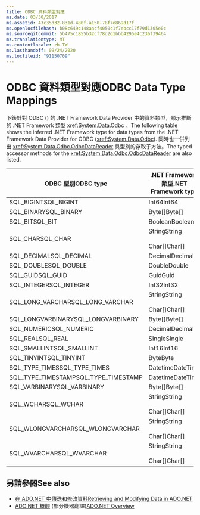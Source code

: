 ```yaml
---
title: ODBC 資料類型對應
ms.date: 03/30/2017
ms.assetid: 43c35d32-831d-480f-a150-78f7e869d17f
ms.openlocfilehash: b08c649c148aacf4050c1f7ebcc17f79d1305e0c
ms.sourcegitcommit: 5b475c1855b32cf78d2d1bbb4295e4c236f39464
ms.translationtype: MT
ms.contentlocale: zh-TW
ms.lasthandoff: 09/24/2020
ms.locfileid: "91150709"
---
```

# <a name="odbc-data-type-mappings"></a><span data-ttu-id="eefb2-102">ODBC 資料類型對應</span><span class="sxs-lookup"><span data-stu-id="eefb2-102">ODBC Data Type Mappings</span></span>

<span data-ttu-id="eefb2-103">下錶針對 ODBC () 的 .NET Framework Data Provider 中的資料類型，顯示推斷的 .NET Framework 類型 <xref:System.Data.Odbc> 。</span><span class="sxs-lookup"><span data-stu-id="eefb2-103">The following table shows the inferred .NET Framework type for data types from the .NET Framework Data Provider for ODBC (<xref:System.Data.Odbc>).</span></span> <span data-ttu-id="eefb2-104">同時也一併列出 <xref:System.Data.Odbc.OdbcDataReader> 具型別的存取子方法。</span><span class="sxs-lookup"><span data-stu-id="eefb2-104">The typed accessor methods for the <xref:System.Data.Odbc.OdbcDataReader> are also listed.</span></span>  
  
|<span data-ttu-id="eefb2-105">ODBC 型別</span><span class="sxs-lookup"><span data-stu-id="eefb2-105">ODBC type</span></span>|<span data-ttu-id="eefb2-106">.NET Framework 類型</span><span class="sxs-lookup"><span data-stu-id="eefb2-106">.NET Framework type</span></span>|<span data-ttu-id="eefb2-107">.NET Framework 具類型存取子</span><span class="sxs-lookup"><span data-stu-id="eefb2-107">.NET Framework typed accessor</span></span>|  
|---------------|----------------------------------------------------------------------|--------------------------------------------------------------------------------|  
|<span data-ttu-id="eefb2-108">SQL_BIGINT</span><span class="sxs-lookup"><span data-stu-id="eefb2-108">SQL_BIGINT</span></span>|<span data-ttu-id="eefb2-109">Int64</span><span class="sxs-lookup"><span data-stu-id="eefb2-109">Int64</span></span>|<span data-ttu-id="eefb2-110">GetInt64()</span><span class="sxs-lookup"><span data-stu-id="eefb2-110">GetInt64()</span></span>|  
|<span data-ttu-id="eefb2-111">SQL_BINARY</span><span class="sxs-lookup"><span data-stu-id="eefb2-111">SQL_BINARY</span></span>|<span data-ttu-id="eefb2-112">Byte[]</span><span class="sxs-lookup"><span data-stu-id="eefb2-112">Byte[]</span></span>|<span data-ttu-id="eefb2-113">GetBytes()</span><span class="sxs-lookup"><span data-stu-id="eefb2-113">GetBytes()</span></span>|  
|<span data-ttu-id="eefb2-114">SQL_BIT</span><span class="sxs-lookup"><span data-stu-id="eefb2-114">SQL_BIT</span></span>|<span data-ttu-id="eefb2-115">Boolean</span><span class="sxs-lookup"><span data-stu-id="eefb2-115">Boolean</span></span>|<span data-ttu-id="eefb2-116">GetBoolean()</span><span class="sxs-lookup"><span data-stu-id="eefb2-116">GetBoolean()</span></span>|  
|<span data-ttu-id="eefb2-117">SQL_CHAR</span><span class="sxs-lookup"><span data-stu-id="eefb2-117">SQL_CHAR</span></span>|<span data-ttu-id="eefb2-118">String</span><span class="sxs-lookup"><span data-stu-id="eefb2-118">String</span></span><br /><br /> <span data-ttu-id="eefb2-119">Char[]</span><span class="sxs-lookup"><span data-stu-id="eefb2-119">Char[]</span></span>|<span data-ttu-id="eefb2-120">GetString()</span><span class="sxs-lookup"><span data-stu-id="eefb2-120">GetString()</span></span><br /><br /> <span data-ttu-id="eefb2-121">GetChars()</span><span class="sxs-lookup"><span data-stu-id="eefb2-121">GetChars()</span></span>|  
|<span data-ttu-id="eefb2-122">SQL_DECIMAL</span><span class="sxs-lookup"><span data-stu-id="eefb2-122">SQL_DECIMAL</span></span>|<span data-ttu-id="eefb2-123">Decimal</span><span class="sxs-lookup"><span data-stu-id="eefb2-123">Decimal</span></span>|<span data-ttu-id="eefb2-124">GetDecimal()</span><span class="sxs-lookup"><span data-stu-id="eefb2-124">GetDecimal()</span></span>|  
|<span data-ttu-id="eefb2-125">SQL_DOUBLE</span><span class="sxs-lookup"><span data-stu-id="eefb2-125">SQL_DOUBLE</span></span>|<span data-ttu-id="eefb2-126">Double</span><span class="sxs-lookup"><span data-stu-id="eefb2-126">Double</span></span>|<span data-ttu-id="eefb2-127">GetDouble()</span><span class="sxs-lookup"><span data-stu-id="eefb2-127">GetDouble()</span></span>|  
|<span data-ttu-id="eefb2-128">SQL_GUID</span><span class="sxs-lookup"><span data-stu-id="eefb2-128">SQL_GUID</span></span>|<span data-ttu-id="eefb2-129">Guid</span><span class="sxs-lookup"><span data-stu-id="eefb2-129">Guid</span></span>|<span data-ttu-id="eefb2-130">GetGuid()</span><span class="sxs-lookup"><span data-stu-id="eefb2-130">GetGuid()</span></span>|  
|<span data-ttu-id="eefb2-131">SQL_INTEGER</span><span class="sxs-lookup"><span data-stu-id="eefb2-131">SQL_INTEGER</span></span>|<span data-ttu-id="eefb2-132">Int32</span><span class="sxs-lookup"><span data-stu-id="eefb2-132">Int32</span></span>|<span data-ttu-id="eefb2-133">GetInt32()</span><span class="sxs-lookup"><span data-stu-id="eefb2-133">GetInt32()</span></span>|  
|<span data-ttu-id="eefb2-134">SQL_LONG_VARCHAR</span><span class="sxs-lookup"><span data-stu-id="eefb2-134">SQL_LONG_VARCHAR</span></span>|<span data-ttu-id="eefb2-135">String</span><span class="sxs-lookup"><span data-stu-id="eefb2-135">String</span></span><br /><br /> <span data-ttu-id="eefb2-136">Char[]</span><span class="sxs-lookup"><span data-stu-id="eefb2-136">Char[]</span></span>|<span data-ttu-id="eefb2-137">GetString()</span><span class="sxs-lookup"><span data-stu-id="eefb2-137">GetString()</span></span><br /><br /> <span data-ttu-id="eefb2-138">GetChars()</span><span class="sxs-lookup"><span data-stu-id="eefb2-138">GetChars()</span></span>|  
|<span data-ttu-id="eefb2-139">SQL_LONGVARBINARY</span><span class="sxs-lookup"><span data-stu-id="eefb2-139">SQL_LONGVARBINARY</span></span>|<span data-ttu-id="eefb2-140">Byte[]</span><span class="sxs-lookup"><span data-stu-id="eefb2-140">Byte[]</span></span>|<span data-ttu-id="eefb2-141">GetBytes()</span><span class="sxs-lookup"><span data-stu-id="eefb2-141">GetBytes()</span></span>|  
|<span data-ttu-id="eefb2-142">SQL_NUMERIC</span><span class="sxs-lookup"><span data-stu-id="eefb2-142">SQL_NUMERIC</span></span>|<span data-ttu-id="eefb2-143">Decimal</span><span class="sxs-lookup"><span data-stu-id="eefb2-143">Decimal</span></span>|<span data-ttu-id="eefb2-144">GetDecimal()</span><span class="sxs-lookup"><span data-stu-id="eefb2-144">GetDecimal()</span></span>|  
|<span data-ttu-id="eefb2-145">SQL_REAL</span><span class="sxs-lookup"><span data-stu-id="eefb2-145">SQL_REAL</span></span>|<span data-ttu-id="eefb2-146">Single</span><span class="sxs-lookup"><span data-stu-id="eefb2-146">Single</span></span>|<span data-ttu-id="eefb2-147">GetFloat()</span><span class="sxs-lookup"><span data-stu-id="eefb2-147">GetFloat()</span></span>|  
|<span data-ttu-id="eefb2-148">SQL_SMALLINT</span><span class="sxs-lookup"><span data-stu-id="eefb2-148">SQL_SMALLINT</span></span>|<span data-ttu-id="eefb2-149">Int16</span><span class="sxs-lookup"><span data-stu-id="eefb2-149">Int16</span></span>|<span data-ttu-id="eefb2-150">GetInt16()</span><span class="sxs-lookup"><span data-stu-id="eefb2-150">GetInt16()</span></span>|  
|<span data-ttu-id="eefb2-151">SQL_TINYINT</span><span class="sxs-lookup"><span data-stu-id="eefb2-151">SQL_TINYINT</span></span>|<span data-ttu-id="eefb2-152">Byte</span><span class="sxs-lookup"><span data-stu-id="eefb2-152">Byte</span></span>|<span data-ttu-id="eefb2-153">GetByte()</span><span class="sxs-lookup"><span data-stu-id="eefb2-153">GetByte()</span></span>|  
|<span data-ttu-id="eefb2-154">SQL_TYPE_TIMES</span><span class="sxs-lookup"><span data-stu-id="eefb2-154">SQL_TYPE_TIMES</span></span>|<span data-ttu-id="eefb2-155">Datetime</span><span class="sxs-lookup"><span data-stu-id="eefb2-155">DateTime</span></span>|<span data-ttu-id="eefb2-156">GetDateTime()</span><span class="sxs-lookup"><span data-stu-id="eefb2-156">GetDateTime()</span></span>|  
|<span data-ttu-id="eefb2-157">SQL_TYPE_TIMESTAMP</span><span class="sxs-lookup"><span data-stu-id="eefb2-157">SQL_TYPE_TIMESTAMP</span></span>|<span data-ttu-id="eefb2-158">Datetime</span><span class="sxs-lookup"><span data-stu-id="eefb2-158">DateTime</span></span>|<span data-ttu-id="eefb2-159">GetDateTime()</span><span class="sxs-lookup"><span data-stu-id="eefb2-159">GetDateTime()</span></span>|  
|<span data-ttu-id="eefb2-160">SQL_VARBINARY</span><span class="sxs-lookup"><span data-stu-id="eefb2-160">SQL_VARBINARY</span></span>|<span data-ttu-id="eefb2-161">Byte[]</span><span class="sxs-lookup"><span data-stu-id="eefb2-161">Byte[]</span></span>|<span data-ttu-id="eefb2-162">GetBytes()</span><span class="sxs-lookup"><span data-stu-id="eefb2-162">GetBytes()</span></span>|  
|<span data-ttu-id="eefb2-163">SQL_WCHAR</span><span class="sxs-lookup"><span data-stu-id="eefb2-163">SQL_WCHAR</span></span>|<span data-ttu-id="eefb2-164">String</span><span class="sxs-lookup"><span data-stu-id="eefb2-164">String</span></span><br /><br /> <span data-ttu-id="eefb2-165">Char[]</span><span class="sxs-lookup"><span data-stu-id="eefb2-165">Char[]</span></span>|<span data-ttu-id="eefb2-166">GetString()</span><span class="sxs-lookup"><span data-stu-id="eefb2-166">GetString()</span></span><br /><br /> <span data-ttu-id="eefb2-167">GetChars()</span><span class="sxs-lookup"><span data-stu-id="eefb2-167">GetChars()</span></span>|  
|<span data-ttu-id="eefb2-168">SQL_WLONGVARCHAR</span><span class="sxs-lookup"><span data-stu-id="eefb2-168">SQL_WLONGVARCHAR</span></span>|<span data-ttu-id="eefb2-169">String</span><span class="sxs-lookup"><span data-stu-id="eefb2-169">String</span></span><br /><br /> <span data-ttu-id="eefb2-170">Char[]</span><span class="sxs-lookup"><span data-stu-id="eefb2-170">Char[]</span></span>|<span data-ttu-id="eefb2-171">GetString()</span><span class="sxs-lookup"><span data-stu-id="eefb2-171">GetString()</span></span><br /><br /> <span data-ttu-id="eefb2-172">GetChars()</span><span class="sxs-lookup"><span data-stu-id="eefb2-172">GetChars()</span></span>|  
|<span data-ttu-id="eefb2-173">SQL_WVARCHAR</span><span class="sxs-lookup"><span data-stu-id="eefb2-173">SQL_WVARCHAR</span></span>|<span data-ttu-id="eefb2-174">String</span><span class="sxs-lookup"><span data-stu-id="eefb2-174">String</span></span><br /><br /> <span data-ttu-id="eefb2-175">Char[]</span><span class="sxs-lookup"><span data-stu-id="eefb2-175">Char[]</span></span>|<span data-ttu-id="eefb2-176">GetString()</span><span class="sxs-lookup"><span data-stu-id="eefb2-176">GetString()</span></span><br /><br /> <span data-ttu-id="eefb2-177">GetChars()</span><span class="sxs-lookup"><span data-stu-id="eefb2-177">GetChars()</span></span>|  
  
## <a name="see-also"></a><span data-ttu-id="eefb2-178">另請參閱</span><span class="sxs-lookup"><span data-stu-id="eefb2-178">See also</span></span>

- [<span data-ttu-id="eefb2-179">在 ADO.NET 中傳送和修改資料</span><span class="sxs-lookup"><span data-stu-id="eefb2-179">Retrieving and Modifying Data in ADO.NET</span></span>](retrieving-and-modifying-data.md)
- <span data-ttu-id="eefb2-180">[ADO.NET 概觀](ado-net-overview.md) \(部分機器翻譯\)</span><span class="sxs-lookup"><span data-stu-id="eefb2-180">[ADO.NET Overview](ado-net-overview.md)</span></span>
